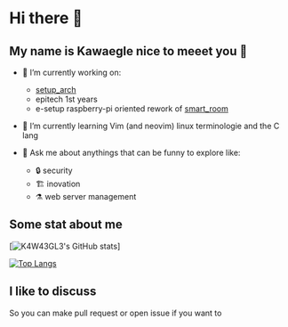 # Hi there 👋

## My name is Kawaegle nice to meeet you 👋


- 🔭 I’m currently working on:
    - [setup_arch](https://github.com/kawaegle/setup_arch)
    - epitech 1st years
    - e-setup raspberry-pi oriented rework of [smart_room](https://github.com/kawaegle/smart_room)

- 🌱 I’m currently learning Vim (and neovim) linux terminologie and the C lang

- 💬 Ask me about anythings that can be funny to explore like:
    - 🔒️ security
    - 🏗️ inovation
    - ⚗️ web server management

## Some stat about me
[![K4W43GL3's GitHub stats](https://github-readme-stats.vercel.app/api?username=kawaegle&show_icons=true&theme=tokyonight)]

[![Top Langs](https://github-readme-stats.vercel.app/api/top-langs/?username=kawaegle&show_icons=true&theme=tokyonight)](https://github.com/kawaegle/)

## I like to discuss 
So you can make pull request or open issue if you want to
